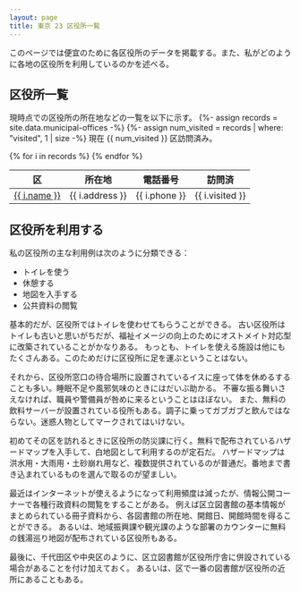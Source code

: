 ```yaml
---
layout: page
title: 東京 23 区役所一覧
---
```


このページでは便宜のために各区役所のデータを掲載する。また、私がどのように各地の区役所を利用しているのかを述べる。

## 区役所一覧

現時点での区役所の所在地などの一覧を以下に示す。
{%- assign records = site.data.municipal-offices -%}
{%- assign num_visited = records | where: "visited", 1 | size -%}
現在 {{ num_visited }} 区訪問済み。

<table>
  <thead>
    <tr>
      <th>区</th>
      <th>所在地</th>
      <th style="text-align: center">電話番号</th>
      <th style="text-align: center">訪問済</th>
    </tr>
  </thead>
  <tbody>
{% for i in records %}
    <tr>
      <td><a href="{{ i.web }}">{{ i.name }}</a></td>
      <td>{{ i.address }}</td>
      <td style="text-align: center">{{ i.phone }}</td>
      <td style="text-align: center">{{ i.visited }}</td>
    </tr>
{% endfor %}
  </tbody>
</table>

## 区役所を利用する

私の区役所の主な利用例は次のように分類できる：

* トイレを使う
* 休憩する
* 地図を入手する
* 公共資料の閲覧

基本的だが、区役所ではトイレを使わせてもらうことができる。
古い区役所はトイレも古いと思いがちだが、福祉イメージの向上のためにオストメイト対応型に改築されていることがかなりある。
もっとも、トイレを使える施設は他にもたくさんある。このためだけに区役所に足を運ぶということはない。

それから、区役所窓口の待合場所に設置されているイスに座って体を休めるすることも多い。睡眠不足や風邪気味のときにはだいぶ助かる。
不審な振る舞いさえなければ、職員や警備員が咎めに来るということはほぼない。
また、無料の飲料サーバーが設置されている役所もある。調子に乗ってガブガブと飲んではならない。迷惑人物としてマークされてはいけない。

初めてその区を訪れるときに区役所の防災課に行く。無料で配布されているハザードマップを入手して、白地図として利用するのが定石だ。
ハザードマップは洪水用・大雨用・土砂崩れ用など、複数提供されているのが普通だ。番地まで書き込まれているものを選んで取るのが望ましい。

最近はインターネットが使えるようになって利用頻度は減ったが、情報公開コーナーで各種行政資料の閲覧をすることがある。
例えば区立図書館の基本情報がまとめられている冊子資料から、各図書館の所在地、開館日、開館時間を得ることができる。
あるいは、地域振興課や観光課のような部署のカウンターに無料の銭湯巡り地図が配布されている区役所もある。

最後に、千代田区や中央区のように、区立図書館が区役所庁舎に併設されている場合があることを付け加えておく。
あるいは、区で一番の図書館が区役所の近所にあることもある。
